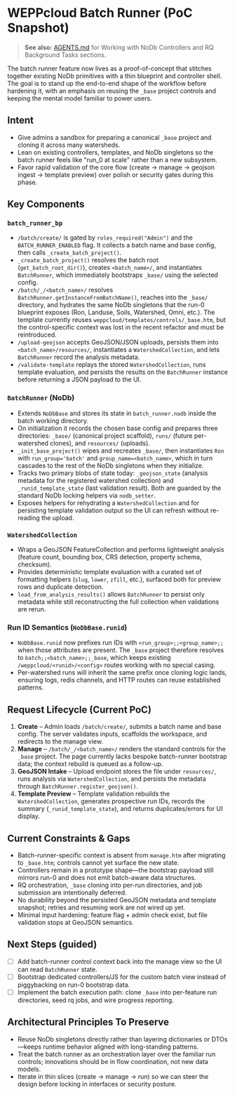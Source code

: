 # WEPPcloud Batch Runner (PoC Snapshot)

> **See also:** [AGENTS.md](../../AGENTS.md) for Working with NoDb Controllers and RQ Background Tasks sections.

The batch runner feature now lives as a proof-of-concept that stitches together existing NoDb primitives with a thin blueprint and controller shell. The goal is to stand up the end-to-end shape of the workflow before hardening it, with an emphasis on reusing the `_base` project controls and keeping the mental model familiar to power users.

## Intent
- Give admins a sandbox for preparing a canonical `_base` project and cloning it across many watersheds.
- Lean on existing controllers, templates, and NoDb singletons so the batch runner feels like "run_0 at scale" rather than a new subsystem.
- Favor rapid validation of the core flow (create → manage → geojson ingest → template preview) over polish or security gates during this phase.

## Key Components

### `batch_runner_bp`
- `/batch/create/` is gated by `roles_required("Admin")` and the `BATCH_RUNNER_ENABLED` flag. It collects a batch name and base config, then calls `_create_batch_project()`.
- `_create_batch_project()` resolves the batch root (`get_batch_root_dir()`), creates `<batch_name>/`, and instantiates `BatchRunner`, which immediately bootstraps `_base/` using the selected config.
- `/batch/_/<batch_name>/` resolves `BatchRunner.getInstanceFromBatchName()`, reaches into the `_base/` directory, and hydrates the same NoDb singletons that the run-0 blueprint exposes (Ron, Landuse, Soils, Watershed, Omni, etc.). The template currently reuses `weppcloud/templates/controls/_base.htm`, but the control-specific context was lost in the recent refactor and must be reintroduced.
- `/upload-geojson` accepts GeoJSON/JSON uploads, persists them into `<batch_name>/resources/`, instantiates a `WatershedCollection`, and lets `BatchRunner` record the analysis metadata.
- `/validate-template` replays the stored `WatershedCollection`, runs template evaluation, and persists the results on the `BatchRunner` instance before returning a JSON payload to the UI.

### `BatchRunner` (NoDb)
- Extends `NoDbBase` and stores its state in `batch_runner.nodb` inside the batch working directory.
- On initialization it records the chosen base config and prepares three directories: `_base/` (canonical project scaffold), `runs/` (future per-watershed clones), and `resources/` (uploads).
- `_init_base_project()` wipes and recreates `_base/`, then instantiates `Ron` with `run_group='batch'` and `group_name=<batch_name>`, which in turn cascades to the rest of the NoDb singletons when they initialize.
- Tracks two primary blobs of state today: `_geojson_state` (analysis metadata for the registered watershed collection) and `_runid_template_state` (last validation result). Both are guarded by the standard NoDb locking helpers via `nodb_setter`.
- Exposes helpers for rehydrating a `WatershedCollection` and for persisting template validation output so the UI can refresh without re-reading the upload.

### `WatershedCollection`
- Wraps a GeoJSON FeatureCollection and performs lightweight analysis (feature count, bounding box, CRS detection, property schema, checksum).
- Provides deterministic template evaluation with a curated set of formatting helpers (`slug`, `lower`, `zfill`, etc.), surfaced both for preview rows and duplicate detection.
- `load_from_analysis_results()` allows `BatchRunner` to persist only metadata while still reconstructing the full collection when validations are rerun.

### Run ID Semantics (`NoDbBase.runid`)
- `NoDbBase.runid` now prefixes run IDs with `<run_group>;;<group_name>;;` when those attributes are present. The `_base` project therefore resolves to `batch;;<batch_name>;;_base`, which keeps existing `/weppcloud/<runid>/<config>` routes working with no special casing.
- Per-watershed runs will inherit the same prefix once cloning logic lands, ensuring logs, redis channels, and HTTP routes can reuse established patterns.

## Request Lifecycle (Current PoC)
1. **Create** – Admin loads `/batch/create/`, submits a batch name and base config. The server validates inputs, scaffolds the workspace, and redirects to the manage view.
2. **Manage** – `/batch/_/<batch_name>/` renders the standard controls for the `_base` project. The page currently lacks bespoke batch-runner bootstrap data; the context rebuild is queued as a follow-up.
3. **GeoJSON Intake** – Upload endpoint stores the file under `resources/`, runs analysis via `WatershedCollection`, and persists the metadata through `BatchRunner.register_geojson()`.
4. **Template Preview** – Template validation rebuilds the `WatershedCollection`, generates prospective run IDs, records the summary (`_runid_template_state`), and returns duplicates/errors for UI display.

## Current Constraints & Gaps
- Batch-runner-specific context is absent from `manage.htm` after migrating to `_base.htm`; controls cannot yet surface the new state.
- Controllers remain in a prototype shape—the bootstrap payload still mirrors run-0 and does not emit batch-aware data structures.
- RQ orchestration, `_base` cloning into per-run directories, and job submission are intentionally deferred.
- No durability beyond the persisted GeoJSON metadata and template snapshot; retries and resuming work are not wired up yet.
- Minimal input hardening: feature flag + admin check exist, but file validation stops at GeoJSON semantics.

## Next Steps (guided)
- [ ] Add batch-runner control context back into the manage view so the UI can read `BatchRunner` state.
- [ ] Bootstrap dedicated controllers/JS for the custom batch view instead of piggybacking on run-0 bootstrap data.
- [ ] Implement the batch execution path: clone `_base` into per-feature run directories, seed rq jobs, and wire progress reporting.

## Architectural Principles To Preserve
- Reuse NoDb singletons directly rather than layering dictionaries or DTOs—keeps runtime behavior aligned with long-standing patterns.
- Treat the batch runner as an orchestration layer over the familiar run controls; innovations should be in flow coordination, not new data models.
- Iterate in thin slices (create → manage → run) so we can steer the design before locking in interfaces or security posture.
